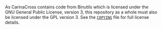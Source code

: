 As CarinaCross contains code from Binutils which is licensed under
the GNU General Public License, version 3, this repository as a
whole must also be licensed under the GPL version 3. See the
[`COPYING`](binutils/COPYING3) file for full license details.
